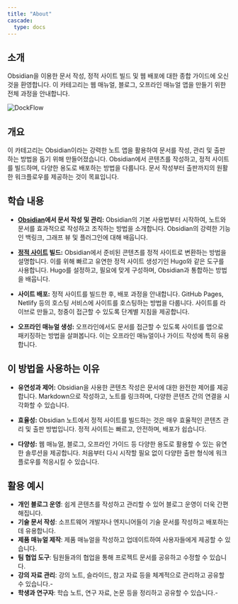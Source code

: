 ```yaml
---
title: "About"
cascade:
  type: docs
---
```


## 소개

Obsidian을 이용한 문서 작성, 정적 사이트 빌드 및 웹 배포에 대한 종합 가이드에 오신 것을 환영합니다. 이 카테고리는 웹 매뉴얼, 블로그, 오프라인 매뉴얼 앱을 만들기 위한 전체 과정을 안내합니다.

![DockFlow](/Resources/docflow.png)

## 개요

이 카테고리는 Obsidian이라는 강력한 노트 앱을 활용하여 문서를 작성, 관리 및 출판하는 방법을 돕기 위해 만들어졌습니다. Obsidian에서 콘텐츠를 작성하고, 정적 사이트를 빌드하며, 다양한 용도로 배포하는 방법을 다룹니다. 문서 작성부터 출판까지의 원활한 워크플로우를 제공하는 것이 목표입니다.

## 학습 내용

- **[Obsidian](/obsidian/about/옵시디언이란)에서 문서 작성 및 관리:** Obsidian의 기본 사용법부터 시작하여, 노트와 문서를 효과적으로 작성하고 조직하는 방법을 소개합니다. Obsidian의 강력한 기능인 백링크, 그래프 뷰 및 플러그인에 대해 배웁니다.
    
- **[정적 사이트](staticsite/about/staticsite란) 빌드:** Obsidian에서 준비된 콘텐츠를 정적 사이트로 변환하는 방법을 설명합니다. 이를 위해 빠르고 유연한 정적 사이트 생성기인 Hugo와 같은 도구를 사용합니다. Hugo를 설정하고, 필요에 맞게 구성하며, Obsidian과 통합하는 방법을 배웁니다.
    
- **사이트 배포:** 정적 사이트를 빌드한 후, 배포 과정을 안내합니다. GitHub Pages, Netlify 등의 호스팅 서비스에 사이트를 호스팅하는 방법을 다룹니다. 사이트를 라이브로 만들고, 청중이 접근할 수 있도록 단계별 지침을 제공합니다.
    
- **오프라인 매뉴얼 생성:** 오프라인에서도 문서를 접근할 수 있도록 사이트를 앱으로 패키징하는 방법을 살펴봅니다. 이는 오프라인 매뉴얼이나 가이드 작성에 특히 유용합니다.

## 이 방법을 사용하는 이유

- **유연성과 제어:** Obsidian을 사용한 콘텐츠 작성은 문서에 대한 완전한 제어를 제공합니다. Markdown으로 작성하고, 노트를 링크하며, 다양한 콘텐츠 간의 연결을 시각화할 수 있습니다.
    
- **효율성:** Obsidian 노트에서 정적 사이트를 빌드하는 것은 매우 효율적인 콘텐츠 관리 및 출판 방법입니다. 정적 사이트는 빠르고, 안전하며, 배포가 쉽습니다.
    
- **다양성:** 웹 매뉴얼, 블로그, 오프라인 가이드 등 다양한 용도로 활용할 수 있는 유연한 솔루션을 제공합니다. 처음부터 다시 시작할 필요 없이 다양한 출판 형식에 워크플로우를 적응시킬 수 있습니다.

## 활용 예시

- **개인 블로그 운영**: 쉽게 콘텐츠를 작성하고 관리할 수 있어 블로그 운영이 더욱 간편해집니다.
- **기술 문서 작성**: 소프트웨어 개발자나 엔지니어들이 기술 문서를 작성하고 배포하는데 유용합니다.
- **제품 매뉴얼 제작**: 제품 매뉴얼을 작성하고 업데이트하여 사용자들에게 제공할 수 있습니다.
- **팀 협업 도구**: 팀원들과의 협업을 통해 프로젝트 문서를 공유하고 수정할 수 있습니다.
- **강의 자료 관리**: 강의 노트, 슬라이드, 참고 자료 등을 체계적으로 관리하고 공유할 수 있습니다.- 
- **학생과 연구자**: 학습 노트, 연구 자료, 논문 등을 정리하고 공유할 수 있습니다.- 